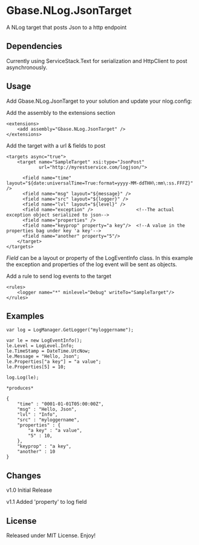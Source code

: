 Gbase.NLog.JsonTarget
=====================

A NLog target that posts Json to a http endpoint

Dependencies
------------

Currently using ServiceStack.Text for serialization and HttpClient to post asynchronously.

Usage
-----

Add Gbase.NLog.JsonTarget to your solution and update your nlog.config:

Add the assembly to the extensions section

    <extensions>
        <add assembly="Gbase.NLog.JsonTarget" />
    </extensions>

Add the target with a url & fields to post

    <targets async="true">
        <target name="SampleTarget" xsi:type="JsonPost"
                url="http://myrestservice.com/logjson/">

          <field name="time" layout="${date:universalTime=True:format=yyyy-MM-ddTHH\:mm\:ss.FFFZ}" />
          <field name="msg" layout="${message}" />
          <field name="src" layout="${logger}" />
          <field name="lvl" layout="${level}" />
          <field name="exception" />                <!--The actual exception object serialized to json-->
          <field name="properties" /> 
          <field name="keyprop" property="a key"/>  <!--A value in the properties bag under key 'a key'-->
          <field name="another" property="5"/>  
        </target>
    </targets>

*Field* can be a layout or property of the LogEventInfo class. In this example the exception and properties
of the log event will be sent as objects.

Add a rule to send log events to the target

    <rules>
        <logger name="*" minlevel="Debug" writeTo="SampleTarget"/>
    </rules>


Examples
--------

    var log = LogManager.GetLogger("myloggername");

    var le = new LogEventInfo();
    le.Level = LogLevel.Info;
    le.TimeStamp = DateTime.UtcNow;
    le.Message = "Hello, Json";
    le.Properties["a key"] = "a value";
    le.Properties[5] = 10;

    log.Log(le);

    *produces*

    { 
        "time" : "0001-01-01T05:00:00Z",
        "msg" : "Hello, Json",
        "lvl" : "Info",
        "src" : "myloggername",
        "properties" : { 
            "a key" : "a value",
            "5" : 10,
        },
        "keyprop" : "a key",
        "another" : 10
    }


Changes
-------

v1.0 Initial Release

v1.1 Added 'property' to log field

License
--------

Released under MIT License. Enjoy!
